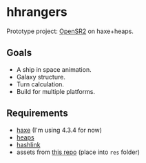 # hhrangers
Prototype project: [OpenSR2](https://github.com/OpenSR2) on haxe+heaps. 

## Goals
- A ship in space animation.
- Galaxy structure.
- Turn calculation.
- Build for multiple platforms.

## Requirements

- [haxe](https://haxe.org) (I'm using 4.3.4 for now)
- [heaps](https://heaps.io)
- [hashlink](https://hashlink.haxe.org)
- assets from [this repo](https://github.com/OpenSR2/assets) (place into `res` folder)
